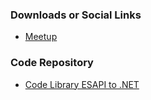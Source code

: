 
### Downloads or Social Links
* [Meetup](https://github.com/VascoArreaza/OWASPZezengorri.gi)


### Code Repository
* [Code Library ESAPI to .NET](https://github.com/VascoArreaza/OWASPZezengorri)
